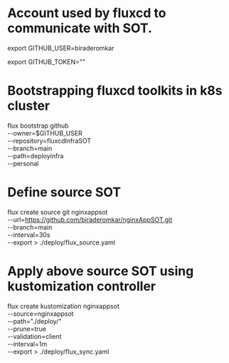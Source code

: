 # Account used by fluxcd to communicate with SOT.
export GITHUB_USER=biraderomkar

export GITHUB_TOKEN=""

# Bootstrapping fluxcd toolkits in k8s cluster

flux bootstrap github \
 --owner=$GITHUB_USER \
 --repository=fluxcdInfraSOT \
 --branch=main \
 --path=deployinfra \
 --personal

# Define source SOT
flux create source git nginxappsot \
 --url=https://github.com/biraderomkar/nginxAppSOT.git \
 --branch=main \
 --interval=30s \
 --export > ./deploy/flux_source.yaml

# Apply above source SOT using kustomization controller
 flux create kustomization nginxappsot \
 --source=nginxappsot  \
 --path="./deploy/" \
 --prune=true \
 --validation=client \
 --interval=1m \
 --export > ./deploy/flux_sync.yaml